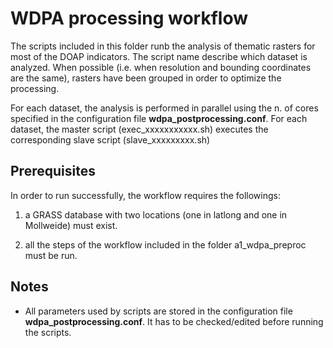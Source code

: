 # WDPA processing workflow

The scripts included in this folder runb the analysis of thematic rasters for most of the DOAP indicators.
The script name describe which dataset is analyzed. When possible (i.e. when resolution and bounding coordinates are the same), rasters have been grouped in order to optimize the processing.

For each dataset, the analysis is performed in parallel using the n. of cores specified in the configuration file  **wdpa_postprocessing.conf**.
For each dataset, the master script (exec_xxxxxxxxxxx.sh) executes the corresponding slave script (slave_xxxxxxxxx.sh)


## Prerequisites
In order to run successfully, the workflow requires the followings:

1. a GRASS database with two locations (one in latlong and one in Mollweide) must exist.

2. all the steps of the workflow included in the folder a1_wdpa_preproc must be run.


## Notes
- All parameters used by scripts are stored in the configuration file **wdpa_postprocessing.conf**. It has to be checked/edited before running the scripts.


